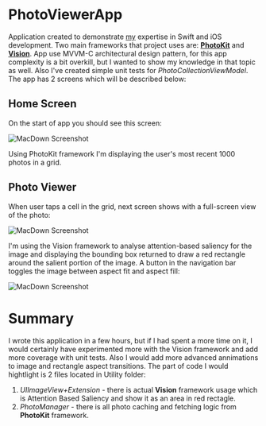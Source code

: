 # PhotoViewerApp

Application created to demonstrate [my](https://github.com/fenix56) expertise in Swift and iOS development. Two main frameworks that project uses are:
**[PhotoKit](https://developer.apple.com/documentation/photokit)** and **[Vision](https://developer.apple.com/documentation/vision)**. App use MVVM-C architectural design pattern, for this app complexity is a bit overkill, but I wanted to show my knowledge in that topic as well. Also I've created simple unit tests for *PhotoCollectionViewModel*. The app has 2 screens which will be described below:

## Home Screen
On the start of app you should see this screen:

![MacDown Screenshot](https://snipboard.io/TFmUSH.jpg)

Using PhotoKit framework I'm displaying the user's most recent 1000 photos in a grid.

## Photo Viewer
When user taps a cell in the grid, next screen shows with a full-screen view of the photo:

![MacDown Screenshot](https://snipboard.io/j1zg5p.jpg)

I'm using the Vision framework to analyse attention-based saliency for the image and displaying the bounding box returned to draw a red rectangle around the salient portion of the image. A button in the navigation bar toggles the image between aspect fit and aspect fill:

![MacDown Screenshot](https://snipboard.io/e2pKIT.jpg)

# Summary
I wrote this application in a few hours, but if I had spent a more time on it, I would certainly have experimented more with the Vision framework and add more coverage with unit tests. Also I would add more advanced annimations to image and rectangle aspect transitions. The part of code I would hightlight is 2 files located in Utility folder:

1. *UIImageView+Extension* - there is actual **Vision** framework usage which is Attention Based Saliency and show it as an area in red rectagle. 
2. *PhotoManager* - there is all photo caching and fetching logic from **PhotoKit** framework.
